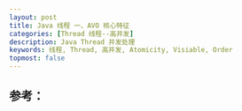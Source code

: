 ```yaml
---
layout: post
title: Java 线程 一、AVO 核心特征
categories: [Thread 线程--高并发]
description: Java Thread 并发处理
keywords: 线程, Thread, 高并发, Atomicity, Visiable, Order
topmost: false
---
```











## 参考：

